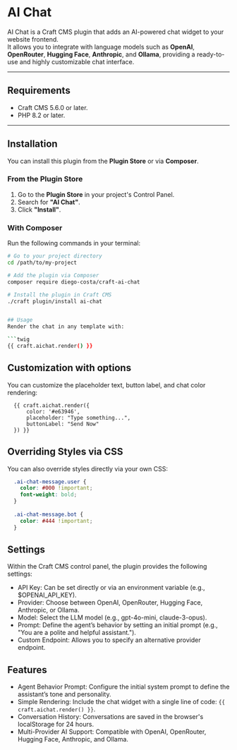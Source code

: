 # AI Chat

AI Chat is a Craft CMS plugin that adds an AI-powered chat widget to your website frontend.  
It allows you to integrate with language models such as **OpenAI**, **OpenRouter**, **Hugging Face**, **Anthropic**, and **Ollama**, providing a ready-to-use and highly customizable chat interface.

---

## Requirements

- Craft CMS 5.6.0 or later.
- PHP 8.2 or later.

---

## Installation

You can install this plugin from the **Plugin Store** or via **Composer**.

### **From the Plugin Store**

1. Go to the **Plugin Store** in your project's Control Panel.
2. Search for **"AI Chat"**.
3. Click **"Install"**.

### **With Composer**

Run the following commands in your terminal:

```bash
# Go to your project directory
cd /path/to/my-project

# Add the plugin via Composer
composer require diego-costa/craft-ai-chat

# Install the plugin in Craft CMS
./craft plugin/install ai-chat


## Usage
Render the chat in any template with:

```twig
{{ craft.aichat.render() }}
```

## Customization with options
You can customize the placeholder text, button label, and chat color rendering:

```twig
  {{ craft.aichat.render({
      color: '#e63946',
      placeholder: "Type something...",
      buttonLabel: "Send Now"
  }) }}
```

## Overriding Styles via CSS
You can also override styles directly via your own CSS:

```css
  .ai-chat-message.user {
    color: #000 !important;
    font-weight: bold;
  }
  
  .ai-chat-message.bot {
    color: #444 !important;
  }
```

## Settings
Within the Craft CMS control panel, the plugin provides the following settings:

 - API Key: Can be set directly or via an environment variable (e.g., $OPENAI_API_KEY).
 - Provider: Choose between OpenAI, OpenRouter, Hugging Face, Anthropic, or Ollama.
 - Model: Select the LLM model (e.g., gpt-4o-mini, claude-3-opus).
 - Prompt: Define the agent’s behavior by setting an initial prompt (e.g., "You are a polite and helpful assistant.").
 - Custom Endpoint: Allows you to specify an alternative provider endpoint. 

## Features
 - Agent Behavior Prompt: Configure the initial system prompt to define the assistant’s tone and personality.
 - Simple Rendering: Include the chat widget with a single line of code: ```{{ craft.aichat.render() }}```.
 - Conversation History: Conversations are saved in the browser's localStorage for 24 hours.
 - Multi-Provider AI Support: Compatible with OpenAI, OpenRouter, Hugging Face, Anthropic, and Ollama.

